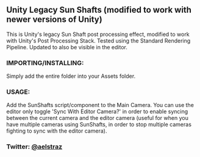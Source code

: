 ## Unity Legacy Sun Shafts (modified to work with newer versions of Unity)

This is Unity's legacy Sun Shaft post processing effect, modified to work with Unity's Post Processing Stack. Tested using the Standard Rendering Pipeline. Updated to also be visible in the editor.

### IMPORTING/INSTALLING:

Simply add the entire folder into your Assets folder.

### USAGE:

Add the SunShafts script/component to the Main Camera. You can use the editor only toggle 'Sync With Editor Camera?' in order to enable syncing between the current camera and the editor camera (useful for when you have multiple cameras using SunShafts, in order to stop multiple cameras fighting to sync with the editor camera).

### Twitter: [@aelstraz](https://twitter.com/Aelstraz)
